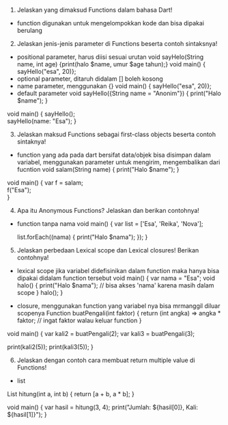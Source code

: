 1. Jelaskan yang dimaksud Functions dalam bahasa Dart!
- function digunakan untuk mengelompokkan kode dan bisa dipakai berulang

2. Jelaskan jenis-jenis parameter di Functions beserta contoh sintaksnya!
- positional parameter, harus diisi sesuai urutan 
    void sayHelo(String name, int age) {print(halo $name, umur $age tahun);}
    void main() { sayHello("esa", 20)};
- optional parameter, ditaruh didalam [] boleh kosong
- name parameter, menggunakan {} 
    void main() { sayHello("esa", 20)};
- default parameter
void sayHello({String name = "Anonim"}) {
  print("Halo $name");
}

void main() {
  sayHello();          
  sayHello(name: "Esa"); 
}

3. Jelaskan maksud Functions sebagai first-class objects beserta contoh sintaknya!
- function yang ada pada dart bersifat data/objek bisa disimpan dalam variabel, menggunakan parameter untuk mengirim, mengembalikan dari fucntion
    void salam(String name) {
  print("Halo $name");
}

void main() {
  var f = salam;   
  f("Esa");        
}

4. Apa itu Anonymous Functions? Jelaskan dan berikan contohnya!
- function tanpa nama
void main() {
  var list = ['Esa', 'Reika', 'Nova'];
  
  list.forEach((nama) {
    print("Halo $nama");
  });
}

5. Jelaskan perbedaan Lexical scope dan Lexical closures! Berikan contohnya!
- lexical scope jika variabel didefisinikan dalam function maka hanya bisa dipakai didalam function tersebut
void main() {
  var nama = "Esa";
  void halo() {
    print("Halo $nama"); // bisa akses 'nama' karena masih dalam scope
  }
  halo();
}

- closure, menggunakan function yang variabel nya bisa mrmanggil diluar scopenya
Function buatPengali(int faktor) {
  return (int angka) => angka * faktor; // ingat faktor walau keluar function
}

void main() {
  var kali2 = buatPengali(2);
  var kali3 = buatPengali(3);

  print(kali2(5)); 
  print(kali3(5)); 
}

6. Jelaskan dengan contoh cara membuat return multiple value di Functions!
- list

List<int> hitung(int a, int b) {
  return [a + b, a * b];
}

void main() {
  var hasil = hitung(3, 4);
  print("Jumlah: ${hasil[0]}, Kali: ${hasil[1]}");
}
